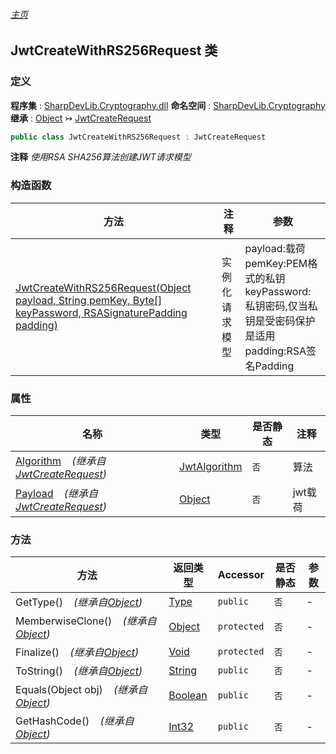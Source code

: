 ###### [主页](./Index.md "主页")
## JwtCreateWithRS256Request 类
### 定义
**程序集** : [SharpDevLib.Cryptography.dll](./SharpDevLib.Cryptography.assembly.md "SharpDevLib.Cryptography.dll")
**命名空间** : [SharpDevLib.Cryptography](./SharpDevLib.Cryptography.namespace.md "SharpDevLib.Cryptography")
**继承** : [Object](https://learn.microsoft.com/en-us/dotnet/api/system.object "Object") ↣ [JwtCreateRequest](./SharpDevLib.Cryptography.JwtCreateRequest.md "JwtCreateRequest")
``` csharp
public class JwtCreateWithRS256Request : JwtCreateRequest
```
**注释**
*使用RSA SHA256算法创建JWT请求模型*

### 构造函数
|方法|注释|参数|
|---|---|---|
|[JwtCreateWithRS256Request(Object payload, String pemKey, Byte[] keyPassword, RSASignaturePadding padding)](./SharpDevLib.Cryptography.JwtCreateWithRS256Request.ctor.Object.String.Byte.RSASignaturePadding.md "JwtCreateWithRS256Request(Object payload, String pemKey, Byte[] keyPassword, RSASignaturePadding padding)")|实例化请求模型|payload:载荷<br>pemKey:PEM格式的私钥<br>keyPassword:私钥密码,仅当私钥是受密码保护是适用<br>padding:RSA签名Padding|

### 属性
|名称|类型|是否静态|注释|
|---|---|---|---|
|[Algorithm](./SharpDevLib.Cryptography.JwtCreateRequest.Algorithm.md "Algorithm")&nbsp;&nbsp;&nbsp;&nbsp;*(继承自[JwtCreateRequest](./SharpDevLib.Cryptography.JwtCreateRequest.md "JwtCreateRequest"))*|[JwtAlgorithm](./SharpDevLib.Cryptography.JwtAlgorithm.md "JwtAlgorithm")|`否`|算法|
|[Payload](./SharpDevLib.Cryptography.JwtCreateRequest.Payload.md "Payload")&nbsp;&nbsp;&nbsp;&nbsp;*(继承自[JwtCreateRequest](./SharpDevLib.Cryptography.JwtCreateRequest.md "JwtCreateRequest"))*|[Object](https://learn.microsoft.com/en-us/dotnet/api/system.object "Object")|`否`|jwt载荷|

### 方法
|方法|返回类型|Accessor|是否静态|参数|
|---|---|---|---|---|
|GetType()&nbsp;&nbsp;&nbsp;&nbsp;*(继承自[Object](https://learn.microsoft.com/en-us/dotnet/api/system.object "Object"))*|[Type](https://learn.microsoft.com/en-us/dotnet/api/system.type "Type")|`public`|`否`|-|
|MemberwiseClone()&nbsp;&nbsp;&nbsp;&nbsp;*(继承自[Object](https://learn.microsoft.com/en-us/dotnet/api/system.object "Object"))*|[Object](https://learn.microsoft.com/en-us/dotnet/api/system.object "Object")|`protected`|`否`|-|
|Finalize()&nbsp;&nbsp;&nbsp;&nbsp;*(继承自[Object](https://learn.microsoft.com/en-us/dotnet/api/system.object "Object"))*|[Void](https://learn.microsoft.com/en-us/dotnet/api/system.void "Void")|`protected`|`否`|-|
|ToString()&nbsp;&nbsp;&nbsp;&nbsp;*(继承自[Object](https://learn.microsoft.com/en-us/dotnet/api/system.object "Object"))*|[String](https://learn.microsoft.com/en-us/dotnet/api/system.string "String")|`public`|`否`|-|
|Equals(Object obj)&nbsp;&nbsp;&nbsp;&nbsp;*(继承自[Object](https://learn.microsoft.com/en-us/dotnet/api/system.object "Object"))*|[Boolean](https://learn.microsoft.com/en-us/dotnet/api/system.boolean "Boolean")|`public`|`否`|-|
|GetHashCode()&nbsp;&nbsp;&nbsp;&nbsp;*(继承自[Object](https://learn.microsoft.com/en-us/dotnet/api/system.object "Object"))*|[Int32](https://learn.microsoft.com/en-us/dotnet/api/system.int32 "Int32")|`public`|`否`|-|

